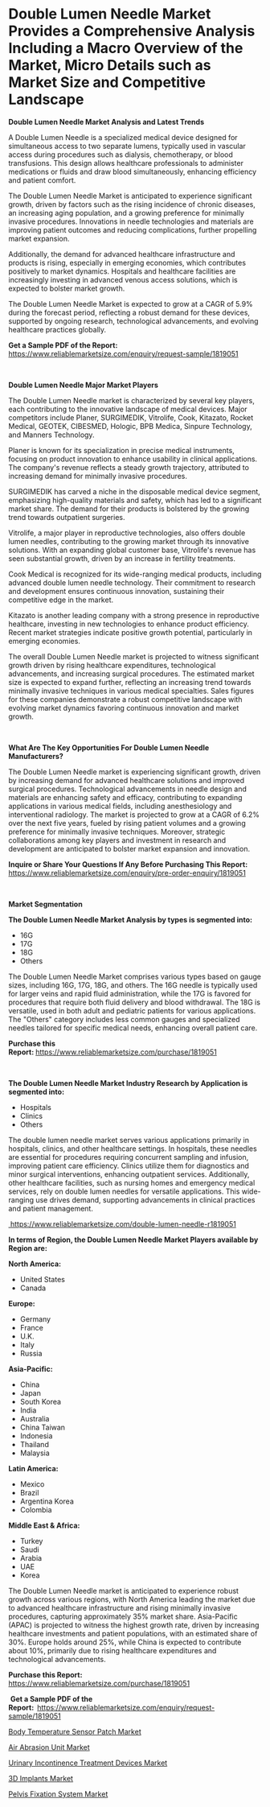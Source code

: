 <p><h1>Double Lumen Needle Market Provides a Comprehensive Analysis Including a Macro Overview of the Market, Micro Details such as Market Size and Competitive Landscape</h1></p><p><strong>Double Lumen Needle Market Analysis and Latest Trends</strong></p>
<p><p>A Double Lumen Needle is a specialized medical device designed for simultaneous access to two separate lumens, typically used in vascular access during procedures such as dialysis, chemotherapy, or blood transfusions. This design allows healthcare professionals to administer medications or fluids and draw blood simultaneously, enhancing efficiency and patient comfort.</p><p>The Double Lumen Needle Market is anticipated to experience significant growth, driven by factors such as the rising incidence of chronic diseases, an increasing aging population, and a growing preference for minimally invasive procedures. Innovations in needle technologies and materials are improving patient outcomes and reducing complications, further propelling market expansion. </p><p>Additionally, the demand for advanced healthcare infrastructure and products is rising, especially in emerging economies, which contributes positively to market dynamics. Hospitals and healthcare facilities are increasingly investing in advanced venous access solutions, which is expected to bolster market growth. </p><p>The Double Lumen Needle Market is expected to grow at a CAGR of 5.9% during the forecast period, reflecting a robust demand for these devices, supported by ongoing research, technological advancements, and evolving healthcare practices globally.</p></p>
<p><strong>Get a Sample PDF of the Report:&nbsp;</strong> <a href="https://www.reliablemarketsize.com/enquiry/request-sample/1819051?utm_campaign=1836&utm_medium=2&utm_source=Github&utm_content=ia&utm_term=03032025&utm_id=double-lumen-needle">https://www.reliablemarketsize.com/enquiry/request-sample/1819051</a></p>
<p>&nbsp;</p>
<p><strong>Double Lumen Needle Major Market Players</strong></p>
<p><p>The Double Lumen Needle market is characterized by several key players, each contributing to the innovative landscape of medical devices. Major competitors include Planer, SURGIMEDIK, Vitrolife, Cook, Kitazato, Rocket Medical, GEOTEK, CIBESMED, Hologic, BPB Medica, Sinpure Technology, and Manners Technology.</p><p>Planer is known for its specialization in precise medical instruments, focusing on product innovation to enhance usability in clinical applications. The company's revenue reflects a steady growth trajectory, attributed to increasing demand for minimally invasive procedures.</p><p>SURGIMEDIK has carved a niche in the disposable medical device segment, emphasizing high-quality materials and safety, which has led to a significant market share. The demand for their products is bolstered by the growing trend towards outpatient surgeries.</p><p>Vitrolife, a major player in reproductive technologies, also offers double lumen needles, contributing to the growing market through its innovative solutions. With an expanding global customer base, Vitrolife's revenue has seen substantial growth, driven by an increase in fertility treatments.</p><p>Cook Medical is recognized for its wide-ranging medical products, including advanced double lumen needle technology. Their commitment to research and development ensures continuous innovation, sustaining their competitive edge in the market.</p><p>Kitazato is another leading company with a strong presence in reproductive healthcare, investing in new technologies to enhance product efficiency. Recent market strategies indicate positive growth potential, particularly in emerging economies.</p><p>The overall Double Lumen Needle market is projected to witness significant growth driven by rising healthcare expenditures, technological advancements, and increasing surgical procedures. The estimated market size is expected to expand further, reflecting an increasing trend towards minimally invasive techniques in various medical specialties. Sales figures for these companies demonstrate a robust competitive landscape with evolving market dynamics favoring continuous innovation and market growth.</p></p>
<p>&nbsp;</p>
<p><strong>What Are The Key Opportunities For Double Lumen Needle Manufacturers?</strong></p>
<p><p>The Double Lumen Needle market is experiencing significant growth, driven by increasing demand for advanced healthcare solutions and improved surgical procedures. Technological advancements in needle design and materials are enhancing safety and efficacy, contributing to expanding applications in various medical fields, including anesthesiology and interventional radiology. The market is projected to grow at a CAGR of 6.2% over the next five years, fueled by rising patient volumes and a growing preference for minimally invasive techniques. Moreover, strategic collaborations among key players and investment in research and development are anticipated to bolster market expansion and innovation.</p></p>
<p><strong>Inquire or Share Your Questions If Any Before Purchasing This Report:</strong> <a href="https://www.reliablemarketsize.com/enquiry/pre-order-enquiry/1819051?utm_campaign=1836&utm_medium=2&utm_source=Github&utm_content=ia&utm_term=03032025&utm_id=double-lumen-needle">https://www.reliablemarketsize.com/enquiry/pre-order-enquiry/1819051</a></p>
<p>&nbsp;</p>
<p><strong>Market Segmentation</strong></p>
<p><strong>The Double Lumen Needle Market Analysis by types is segmented into:</strong></p>
<p><ul><li>16G</li><li>17G</li><li>18G</li><li>Others</li></ul></p>
<p><p>The Double Lumen Needle Market comprises various types based on gauge sizes, including 16G, 17G, 18G, and others. The 16G needle is typically used for larger veins and rapid fluid administration, while the 17G is favored for procedures that require both fluid delivery and blood withdrawal. The 18G is versatile, used in both adult and pediatric patients for various applications. The "Others" category includes less common gauges and specialized needles tailored for specific medical needs, enhancing overall patient care.</p></p>
<p><strong>Purchase this Report:&nbsp;</strong><a href="https://www.reliablemarketsize.com/purchase/1819051?utm_campaign=1836&utm_medium=2&utm_source=Github&utm_content=ia&utm_term=03032025&utm_id=double-lumen-needle">https://www.reliablemarketsize.com/purchase/1819051</a></p>
<p>&nbsp;</p>
<p><strong>The Double Lumen Needle Market Industry Research by Application is segmented into:</strong></p>
<p><ul><li>Hospitals</li><li>Clinics</li><li>Others</li></ul></p>
<p><p>The double lumen needle market serves various applications primarily in hospitals, clinics, and other healthcare settings. In hospitals, these needles are essential for procedures requiring concurrent sampling and infusion, improving patient care efficiency. Clinics utilize them for diagnostics and minor surgical interventions, enhancing outpatient services. Additionally, other healthcare facilities, such as nursing homes and emergency medical services, rely on double lumen needles for versatile applications. This wide-ranging use drives demand, supporting advancements in clinical practices and patient management.</p></p>
<p><a href="https://www.reliablemarketsize.com/double-lumen-needle-r1819051?utm_campaign=1836&utm_medium=2&utm_source=Github&utm_content=ia&utm_term=03032025&utm_id=double-lumen-needle">&nbsp;https://www.reliablemarketsize.com/double-lumen-needle-r1819051</a></p>
<p><strong>In terms of Region, the Double Lumen Needle Market Players available by Region are:</strong></p>
<p>
    <p> <strong> North America: </strong>
        <ul>
            <li>United States</li>
            <li>Canada</li>
        </ul>
        </p> 
    <p> <strong> Europe: </strong>
        <ul>
            <li>Germany</li>
            <li>France</li>
            <li>U.K.</li>
            <li>Italy</li>
            <li>Russia</li>
        </ul>
        </p> 
    <p> <strong> Asia-Pacific: </strong>
        <ul>
            <li>China</li>
            <li>Japan</li>
            <li>South Korea</li>
            <li>India</li>
            <li>Australia</li>
            <li>China Taiwan</li>
            <li>Indonesia</li>
            <li>Thailand</li>
            <li>Malaysia</li>
        </ul>
        </p> 
    <p> <strong> Latin America: </strong>
        <ul>
            <li>Mexico</li>
            <li>Brazil</li>
            <li>Argentina Korea</li>
            <li>Colombia</li>
        </ul>
        </p> 
    <p> <strong> Middle East & Africa: </strong>
        <ul>
            <li>Turkey</li>
            <li>Saudi</li>
            <li>Arabia</li>
            <li>UAE</li>
            <li>Korea</li>
        </ul>
    </p>
    </p>
<p><p>The Double Lumen Needle market is anticipated to experience robust growth across various regions, with North America leading the market due to advanced healthcare infrastructure and rising minimally invasive procedures, capturing approximately 35% market share. Asia-Pacific (APAC) is projected to witness the highest growth rate, driven by increasing healthcare investments and patient populations, with an estimated share of 30%. Europe holds around 25%, while China is expected to contribute about 10%, primarily due to rising healthcare expenditures and technological advancements.</p></p>
<p><strong>Purchase this Report: </strong><a href="https://www.reliablemarketsize.com/purchase/1819051?utm_campaign=1836&utm_medium=2&utm_source=Github&utm_content=ia&utm_term=03032025&utm_id=double-lumen-needle">https://www.reliablemarketsize.com/purchase/1819051</a></p>
<p>&nbsp;<strong>Get a Sample PDF of the Report:&nbsp;&nbsp;</strong><a href="https://www.reliablemarketsize.com/enquiry/request-sample/1819051?utm_campaign=1836&utm_medium=2&utm_source=Github&utm_content=ia&utm_term=03032025&utm_id=double-lumen-needle">https://www.reliablemarketsize.com/enquiry/request-sample/1819051</a></p>
<p><strong></strong></p>
<p><p><a href="https://github.com/adyawafurber1/Market-Research-Report-List-1/blob/main/body-temperature-sensor-patch-market.md?utm_campaign=1836&utm_medium=2&utm_source=Github&utm_content=ia&utm_term=03032025&utm_id=double-lumen-needle">Body Temperature Sensor Patch Market</a></p><p><a href="https://github.com/tashipmhuiri/Market-Research-Report-List-1/blob/main/air-abrasion-unit-market.md?utm_campaign=1836&utm_medium=2&utm_source=Github&utm_content=ia&utm_term=03032025&utm_id=double-lumen-needle">Air Abrasion Unit Market</a></p><p><a href="https://github.com/sungbruington660/Market-Research-Report-List-1/blob/main/urinary-incontinence-treatment-devices-market.md?utm_campaign=1836&utm_medium=2&utm_source=Github&utm_content=ia&utm_term=03032025&utm_id=double-lumen-needle">Urinary Incontinence Treatment Devices Market</a></p><p><a href="https://github.com/akrachveslov/Market-Research-Report-List-1/blob/main/3d-implants-market.md?utm_campaign=1836&utm_medium=2&utm_source=Github&utm_content=ia&utm_term=03032025&utm_id=double-lumen-needle">3D Implants Market</a></p><p><a href="https://github.com/pimanoruman/Market-Research-Report-List-1/blob/main/pelvis-fixation-system-market.md?utm_campaign=1836&utm_medium=2&utm_source=Github&utm_content=ia&utm_term=03032025&utm_id=double-lumen-needle">Pelvis Fixation System Market</a></p></p>